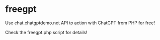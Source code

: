 # freegpt
Use chat.chatgptdemo.net API to action with ChatGPT from PHP for free!

Check the freegpt.php script for details!
